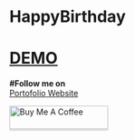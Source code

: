 # HappyBirthday

<h1 style="align: center;"><a href="https://ohmyfirda.my.id/firda/" target="_blank">DEMO</a></h1>

<b>#Follow me on </b>
<br><a href="https://xsrazy.github.io/" target="_blank">Portofolio Website</a>

<a href="https://www.buymeacoffee.com/xsrazy" target="_blank"><img src="https://www.buymeacoffee.com/assets/img/custom_images/orange_img.png" alt="Buy Me A Coffee" style="height: 41px !important;width: 174px !important;box-shadow: 0px 3px 2px 0px rgba(190, 190, 190, 0.5) !important;-webkit-box-shadow: 0px 3px 2px 0px rgba(190, 190, 190, 0.5) !important;" ></a>

